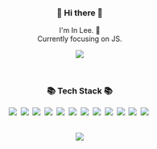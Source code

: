 
<h3 align="center"> 👋 Hi there 👋 </h3>
<p align="center">
I'm In Lee. 🌱 <br>
Currently focusing on JS.<br>
  
<!-- <div align="center">
  <a href="https://lively-texture-d01.notion.site/70f80e3a51f242a79403ed85c6738260" target="_blank">💁🏻‍♂️ Portfolio</a><br/><br/>
</div> -->


<div align="center">
    <a href="https://velog.io/@leein9404"><img src="https://img.shields.io/badge/Blogger-FF5722?style=for-the-badge&logo=blogger&logoColor=white"/></a>
  


</div>

</p>
<div align="center">
</div>
<br/>
<h3 align="center">📚 Tech Stack 📚</h3>

<p align="center">
    <img src="https://img.shields.io/badge/HTML-E34F26?style=flat-square&logo=HTML5&logoColor=white"/>&nbsp 
    <img src="https://img.shields.io/badge/CSS-1572B6?style=flat-square&logo=css3&logoColor=white"/>&nbsp 
    <img src="https://img.shields.io/badge/Javascript-ffb13b?style=flat-square&logo=javascript&logoColor=white"/>&nbsp 
    <img src="https://img.shields.io/badge/-ReactJs-61DAFB?logo=react&logoColor=white&style=flat"/>&nbsp
    <img src="https://img.shields.io/badge/Redux-764ABC?style=flat-square&logo=Redux&logoColor=white&style=flat"/>&nbsp  
    <img src="https://img.shields.io/badge/MongoDB-47A248?style=flat-square&logo=MongoDB&logoColor=white"/>&nbsp
    <img src="https://img.shields.io/badge/Node.js-339933?style=flat-square&logo=Node.js&logoColor=white"/>&nbsp
    <img src="https://img.shields.io/badge/Firebase-FFCA28?style=flat-square&logo=firebase&logoColor=black"/>&nbsp
    <img src="https://img.shields.io/badge/nextdotjs-000000?style=flat-square&logo=nextdotjs&logoColor=white"/>&nbsp
    <img src="https://img.shields.io/badge/typescript-3178C6?style=flat-square&logo=typescript&logoColor=white"/>&nbsp
    <img src="https://img.shields.io/badge/supabase-3FCF8E?style=flat-square&logo=supabase&logoColor=white"/>&nbsp
    <img src="https://img.shields.io/badge/tailwindcss-06B6D4?style=flat-square&logo=tailwindcss&logoColor=white"/>&nbsp
  
  </p>
 
<br/>  

<div align="center">
  <img src="http://mazassumnida.wtf/api/generate_badge?boj=li815" />
 </div>
<br/>



<!--
**LeLu815/LeLu815** is a ✨ _special_ ✨ repository because its `README.md` (this file) appears on your GitHub profile.

Here are some ideas to get you started:

- 🔭 I’m currently working on ...
- 🌱 I’m currently learning ...
- 👯 I’m looking to collaborate on ...
- 🤔 I’m looking for help with ...
- 💬 Ask me about ...
- 📫 How to reach me: ...
- 😄 Pronouns: ...
- ⚡ Fun fact: ...
-->
